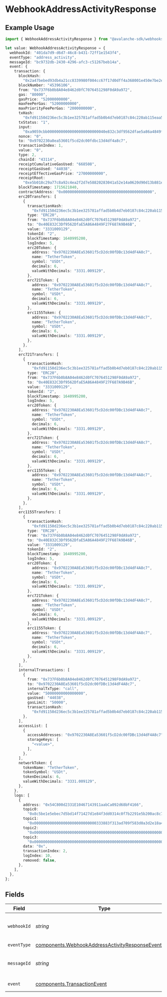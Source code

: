 # WebhookAddressActivityResponse

## Example Usage

```typescript
import { WebhookAddressActivityResponse } from "@avalanche-sdk/webhooks/models/components";

let value: WebhookAddressActivityResponse = {
  webhookId: "401da7d9-d6d7-46c8-b431-72ff1e1543f4",
  eventType: "address_activity",
  messageId: "bc9732db-2430-4296-afc3-c51267beb14a",
  event: {
    transaction: {
      blockHash:
        "0x2a47bebed93db4a21cc8339980f004cc67f17d0dff4a368001e450e7be2edaa0",
      blockNumber: "45396106",
      from: "0x737F6b0b8A04e8462d0fC7076451298F0dA9a972",
      gas: "80000",
      gasPrice: "52000000000",
      maxFeePerGas: "52000000000",
      maxPriorityFeePerGas: "2000000000",
      txHash:
        "0xfd91150d236ec5c3b1ee325781affad5b0b4d7eb0187c84c220ab115eaa563e8",
      txStatus: "1",
      input:
        "0xa9059cbb00000000000000000000000040e832c3df9562dfae5a86a4849f27f687a9b46b00000000000000000000000000000000000000000000000000000000c68b2a69",
      nonce: "0",
      to: "0x9702230a8ea53601f5cd2dc00fdbc13d4df4a8c7",
      transactionIndex: 1,
      value: "0",
      type: 2,
      chainId: "43114",
      receiptCumulativeGasUsed: "668508",
      receiptGasUsed: "44038",
      receiptEffectiveGasPrice: "27000000000",
      receiptRoot:
        "0xe5b018c29a77c8a92c4ea2f2d7e58820283041a52e14a0620d90d13b881e1ee3",
      blockTimestamp: 1715621840,
      contractAddress: "0x0000000000000000000000000000000000000000",
      erc20Transfers: [
        {
          transactionHash:
            "0xfd91150d236ec5c3b1ee325781affad5b0b4d7eb0187c84c220ab115eaa563e8",
          type: "ERC20",
          from: "0x737F6b0b8A04e8462d0fC7076451298F0dA9a972",
          to: "0x40E832C3Df9562DfaE5A86A4849F27F687A9B46B",
          value: "3331009129",
          tokenId: "2",
          blockTimestamp: 1640995200,
          logIndex: 5,
          erc20Token: {
            address: "0x9702230A8Ea53601f5cD2dc00fDBc13d4dF4A8c7",
            name: "TetherToken",
            symbol: "USDt",
            decimals: 6,
            valueWithDecimals: "3331.009129",
          },
          erc721Token: {
            address: "0x9702230A8Ea53601f5cD2dc00fDBc13d4dF4A8c7",
            name: "TetherToken",
            symbol: "USDt",
            decimals: 6,
            valueWithDecimals: "3331.009129",
          },
          erc1155Token: {
            address: "0x9702230A8Ea53601f5cD2dc00fDBc13d4dF4A8c7",
            name: "TetherToken",
            symbol: "USDt",
            decimals: 6,
            valueWithDecimals: "3331.009129",
          },
        },
      ],
      erc721Transfers: [
        {
          transactionHash:
            "0xfd91150d236ec5c3b1ee325781affad5b0b4d7eb0187c84c220ab115eaa563e8",
          type: "ERC20",
          from: "0x737F6b0b8A04e8462d0fC7076451298F0dA9a972",
          to: "0x40E832C3Df9562DfaE5A86A4849F27F687A9B46B",
          value: "3331009129",
          tokenId: "2",
          blockTimestamp: 1640995200,
          logIndex: 5,
          erc20Token: {
            address: "0x9702230A8Ea53601f5cD2dc00fDBc13d4dF4A8c7",
            name: "TetherToken",
            symbol: "USDt",
            decimals: 6,
            valueWithDecimals: "3331.009129",
          },
          erc721Token: {
            address: "0x9702230A8Ea53601f5cD2dc00fDBc13d4dF4A8c7",
            name: "TetherToken",
            symbol: "USDt",
            decimals: 6,
            valueWithDecimals: "3331.009129",
          },
          erc1155Token: {
            address: "0x9702230A8Ea53601f5cD2dc00fDBc13d4dF4A8c7",
            name: "TetherToken",
            symbol: "USDt",
            decimals: 6,
            valueWithDecimals: "3331.009129",
          },
        },
      ],
      erc1155Transfers: [
        {
          transactionHash:
            "0xfd91150d236ec5c3b1ee325781affad5b0b4d7eb0187c84c220ab115eaa563e8",
          type: "ERC20",
          from: "0x737F6b0b8A04e8462d0fC7076451298F0dA9a972",
          to: "0x40E832C3Df9562DfaE5A86A4849F27F687A9B46B",
          value: "3331009129",
          tokenId: "2",
          blockTimestamp: 1640995200,
          logIndex: 5,
          erc20Token: {
            address: "0x9702230A8Ea53601f5cD2dc00fDBc13d4dF4A8c7",
            name: "TetherToken",
            symbol: "USDt",
            decimals: 6,
            valueWithDecimals: "3331.009129",
          },
          erc721Token: {
            address: "0x9702230A8Ea53601f5cD2dc00fDBc13d4dF4A8c7",
            name: "TetherToken",
            symbol: "USDt",
            decimals: 6,
            valueWithDecimals: "3331.009129",
          },
          erc1155Token: {
            address: "0x9702230A8Ea53601f5cD2dc00fDBc13d4dF4A8c7",
            name: "TetherToken",
            symbol: "USDt",
            decimals: 6,
            valueWithDecimals: "3331.009129",
          },
        },
      ],
      internalTransactions: [
        {
          from: "0x737F6b0b8A04e8462d0fC7076451298F0dA9a972",
          to: "0x9702230A8Ea53601f5cD2dc00fDBc13d4dF4A8c7",
          internalTxType: "call",
          value: "50000000000000000",
          gasUsed: "44038",
          gasLimit: "50000",
          transactionHash:
            "0xfd91150d236ec5c3b1ee325781affad5b0b4d7eb0187c84c220ab115eaa563e8",
        },
      ],
      accessList: [
        {
          accessAddresses: "0x9702230A8Ea53601f5cD2dc00fDBc13d4dF4A8c7",
          storageKeys: [
            "<value>",
          ],
        },
      ],
      networkToken: {
        tokenName: "TetherToken",
        tokenSymbol: "USDt",
        tokenDecimals: 6,
        valueWithDecimals: "3331.009129",
      },
    },
    logs: [
      {
        address: "0x54C800d2331E10467143911aabCa092d68bF4166",
        topic0:
          "0x8c5be1e5ebec7d5bd14f71427d1e84f3dd0314c0f7b2291e5b200ac8c7c3b925",
        topic1:
          "0x0000000000000000000000000000333883f313ad709f583d0a3d2e18a44ef29b",
        topic2:
          "0x0000000000000000000000000000000000000000000000000000000000000000",
        topic3:
          "0x0000000000000000000000000000000000000000000000000000000000001350",
        data: "0x",
        transactionIndex: 2,
        logIndex: 10,
        removed: false,
      },
    ],
  },
};
```

## Fields

| Field                                                                                                                    | Type                                                                                                                     | Required                                                                                                                 | Description                                                                                                              | Example                                                                                                                  |
| ------------------------------------------------------------------------------------------------------------------------ | ------------------------------------------------------------------------------------------------------------------------ | ------------------------------------------------------------------------------------------------------------------------ | ------------------------------------------------------------------------------------------------------------------------ | ------------------------------------------------------------------------------------------------------------------------ |
| `webhookId`                                                                                                              | *string*                                                                                                                 | :heavy_check_mark:                                                                                                       | Webhook ID                                                                                                               | 401da7d9-d6d7-46c8-b431-72ff1e1543f4                                                                                     |
| `eventType`                                                                                                              | [components.WebhookAddressActivityResponseEventType](../../models/components/webhookaddressactivityresponseeventtype.md) | :heavy_check_mark:                                                                                                       | Event type                                                                                                               | address_activity                                                                                                         |
| `messageId`                                                                                                              | *string*                                                                                                                 | :heavy_check_mark:                                                                                                       | Message ID                                                                                                               | bc9732db-2430-4296-afc3-c51267beb14a                                                                                     |
| `event`                                                                                                                  | [components.TransactionEvent](../../models/components/transactionevent.md)                                               | :heavy_check_mark:                                                                                                       | Event details                                                                                                            |                                                                                                                          |
